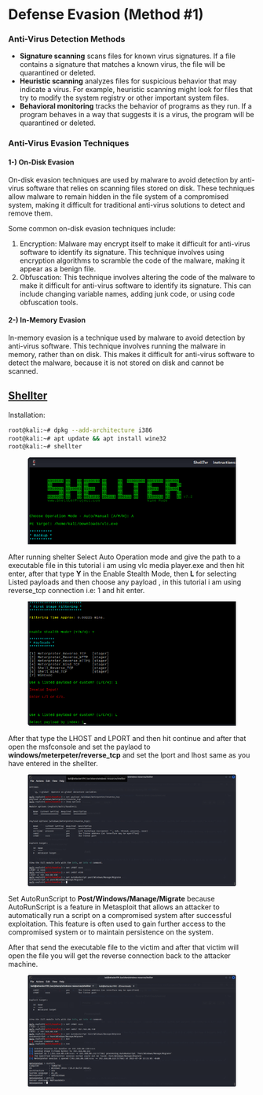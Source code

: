# Defense Evasion (Method #1)

### Anti-Virus Detection Methods

* **Signature scanning** scans files for known virus signatures. If a file contains a signature that matches a known virus, the file will be quarantined or deleted.
* **Heuristic scanning** analyzes files for suspicious behavior that may indicate a virus. For example, heuristic scanning might look for files that try to modify the system registry or other important system files.
* **Behavioral monitoring** tracks the behavior of programs as they run. If a program behaves in a way that suggests it is a virus, the program will be quarantined or deleted.

### Anti-Virus Evasion Techniques

#### 1-) On-Disk Evasion

On-disk evasion techniques are used by malware to avoid detection by anti-virus software that relies on scanning files stored on disk. These techniques allow malware to remain hidden in the file system of a compromised system, making it difficult for traditional anti-virus solutions to detect and remove them.

Some common on-disk evasion techniques include:

1. Encryption: Malware may encrypt itself to make it difficult for anti-virus software to identify its signature. This technique involves using encryption algorithms to scramble the code of the malware, making it appear as a benign file.
2. Obfuscation: This technique involves altering the code of the malware to make it difficult for anti-virus software to identify its signature. This can include changing variable names, adding junk code, or using code obfuscation tools.

#### 2-) In-Memory Evasion

In-memory evasion is a technique used by malware to avoid detection by anti-virus software. This technique involves running the malware in memory, rather than on disk. This makes it difficult for anti-virus software to detect the malware, because it is not stored on disk and cannot be scanned.





## [Shellter](https://www.kali.org/tools/shellter/)

Installation:

```bash
root@kali:~# dpkg --add-architecture i386
root@kali:~# apt update && apt install wine32
root@kali:~# shellter
```

<figure><img src="../.gitbook/assets/1.png" alt=""><figcaption></figcaption></figure>

After running shelter Select Auto Operation mode and give the path to a executable file in this tutorial i am using vlc media player.exe and then hit enter, after that type **Y** in the Enable Stealth Mode, then **L** for selecting Listed payloads and then choose any payload , in this tutorial i am using reverse\_tcp connection i.e: 1 and hit enter.

<figure><img src="../.gitbook/assets/3 (1).png" alt=""><figcaption></figcaption></figure>

After that type the LHOST and LPORT and then hit continue and after that open the msfconsole and set the paylaod to **windows/meterpeter/reverse\_tcp** and set the lport and lhost same as you have entered in the shellter.

<figure><img src="../.gitbook/assets/4.png" alt=""><figcaption></figcaption></figure>

Set AutoRunScript to **Post/Windows/Manage/Migrate** because AutoRunScript is a feature in Metasploit that allows an attacker to automatically run a script on a compromised system after successful exploitation. This feature is often used to gain further access to the compromised system or to maintain persistence on the system.

After that send the executable file to the victim and after that victim will open the file you will get the reverse connection back to the attacker machine.

<figure><img src="../.gitbook/assets/6(1).png" alt=""><figcaption></figcaption></figure>
